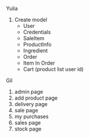 Yulia
1. Create model
    - User
    - Credentials
    - SaleItem
    - ProductInfo
    - Ingredient
    - Order
    - Item In Order
    - Cart (product list user id)
    
Gil
1. admin page 
2. add product page
3. delivery page
4. sale page
5. my purchases
6. sales page
7. stock page